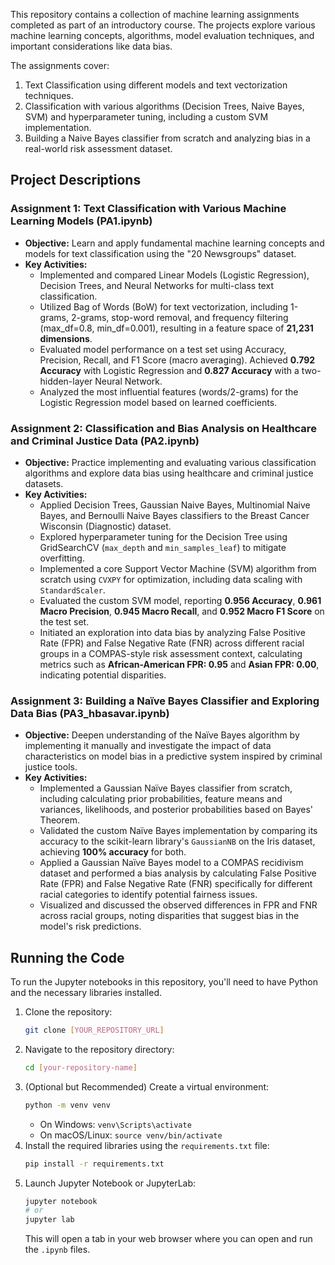 This repository contains a collection of machine learning assignments completed as part of an introductory course. The projects explore various machine learning concepts, algorithms, model evaluation techniques, and important considerations like data bias.

The assignments cover:
1.  Text Classification using different models and text vectorization techniques.
2.  Classification with various algorithms (Decision Trees, Naive Bayes, SVM) and hyperparameter tuning, including a custom SVM implementation.
3.  Building a Naive Bayes classifier from scratch and analyzing bias in a real-world risk assessment dataset.

## Project Descriptions

### Assignment 1: Text Classification with Various Machine Learning Models (PA1.ipynb)

* **Objective:** Learn and apply fundamental machine learning concepts and models for text classification using the "20 Newsgroups" dataset.
* **Key Activities:**
    * Implemented and compared Linear Models (Logistic Regression), Decision Trees, and Neural Networks for multi-class text classification.
    * Utilized Bag of Words (BoW) for text vectorization, including 1-grams, 2-grams, stop-word removal, and frequency filtering (max_df=0.8, min_df=0.001), resulting in a feature space of **21,231 dimensions**.
    * Evaluated model performance on a test set using Accuracy, Precision, Recall, and F1 Score (macro averaging). Achieved **0.792 Accuracy** with Logistic Regression and **0.827 Accuracy** with a two-hidden-layer Neural Network.
    * Analyzed the most influential features (words/2-grams) for the Logistic Regression model based on learned coefficients.

### Assignment 2: Classification and Bias Analysis on Healthcare and Criminal Justice Data (PA2.ipynb)

* **Objective:** Practice implementing and evaluating various classification algorithms and explore data bias using healthcare and criminal justice datasets.
* **Key Activities:**
    * Applied Decision Trees, Gaussian Naive Bayes, Multinomial Naive Bayes, and Bernoulli Naive Bayes classifiers to the Breast Cancer Wisconsin (Diagnostic) dataset.
    * Explored hyperparameter tuning for the Decision Tree using GridSearchCV (`max_depth` and `min_samples_leaf`) to mitigate overfitting.
    * Implemented a core Support Vector Machine (SVM) algorithm from scratch using `CVXPY` for optimization, including data scaling with `StandardScaler`.
    * Evaluated the custom SVM model, reporting **0.956 Accuracy**, **0.961 Macro Precision**, **0.945 Macro Recall**, and **0.952 Macro F1 Score** on the test set.
    * Initiated an exploration into data bias by analyzing False Positive Rate (FPR) and False Negative Rate (FNR) across different racial groups in a COMPAS-style risk assessment context, calculating metrics such as **African-American FPR: 0.95** and **Asian FPR: 0.00**, indicating potential disparities.

### Assignment 3: Building a Naïve Bayes Classifier and Exploring Data Bias (PA3_hbasavar.ipynb)

* **Objective:** Deepen understanding of the Naïve Bayes algorithm by implementing it manually and investigate the impact of data characteristics on model bias in a predictive system inspired by criminal justice tools.
* **Key Activities:**
    * Implemented a Gaussian Naïve Bayes classifier from scratch, including calculating prior probabilities, feature means and variances, likelihoods, and posterior probabilities based on Bayes' Theorem.
    * Validated the custom Naïve Bayes implementation by comparing its accuracy to the scikit-learn library's `GaussianNB` on the Iris dataset, achieving **100% accuracy** for both.
    * Applied a Gaussian Naïve Bayes model to a COMPAS recidivism dataset and performed a bias analysis by calculating False Positive Rate (FPR) and False Negative Rate (FNR) specifically for different racial categories to identify potential fairness issues.
    * Visualized and discussed the observed differences in FPR and FNR across racial groups, noting disparities that suggest bias in the model's risk predictions.

## Running the Code

To run the Jupyter notebooks in this repository, you'll need to have Python and the necessary libraries installed.

1.  Clone the repository:
    ```bash
    git clone [YOUR_REPOSITORY_URL]
    ```
2.  Navigate to the repository directory:
    ```bash
    cd [your-repository-name]
    ```
3.  (Optional but Recommended) Create a virtual environment:
    ```bash
    python -m venv venv
    ```
    * On Windows: `venv\Scripts\activate`
    * On macOS/Linux: `source venv/bin/activate`
4.  Install the required libraries using the `requirements.txt` file:
    ```bash
    pip install -r requirements.txt
    ```
5.  Launch Jupyter Notebook or JupyterLab:
    ```bash
    jupyter notebook
    # or
    jupyter lab
    ```
    This will open a tab in your web browser where you can open and run the `.ipynb` files.

